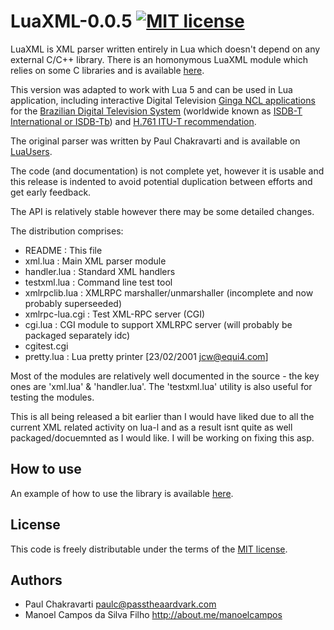 
# LuaXML-0.0.5 [![MIT license](http://img.shields.io/badge/license-MIT-brightgreen.svg)](http://opensource.org/licenses/MIT)

LuaXML is XML parser written entirely in Lua which doesn't depend on any external C/C++ library. 
There is an homonymous LuaXML module which relies on some C libraries and is available [here](https://github.com/LuaDist/luaxml).

This version was adapted to work with Lua 5 and can be used in Lua application, including
interactive Digital Television [Ginga NCL applications](http://gingancl.org.br/en) for the [Brazilian Digital Television System](http://forumsbtvd.org.br) 
(worldwide known as [ISDB-T International or ISDB-Tb](https://en.wikipedia.org/wiki/ISDB-T_International)) and [H.761 ITU-T recommendation](https://www.itu.int/rec/T-REC-H.761).

The original parser was written by Paul Chakravarti and is available on [LuaUsers](http://lua-users.org/wiki/LuaXml).

The code (and documentation) is not complete yet, however it is usable and this release is indented to avoid potential duplication between efforts and get early feedback.

The API is relatively stable however there may be some detailed changes.

The distribution comprises:

- README          : This file
- xml.lua         : Main XML parser module
- handler.lua     : Standard XML handlers
- testxml.lua     : Command line test tool
- xmlrpclib.lua   : XMLRPC marshaller/unmarshaller (incomplete and now probably superseeded)
- xmlrpc-lua.cgi  : Test XML-RPC server (CGI)
- cgi.lua         : CGI module to support XMLRPC server (will probably be packaged separately idc)
- cgitest.cgi     
- pretty.lua      : Lua pretty printer [23/02/2001 jcw@equi4.com]


Most of the modules are relatively well documented in the source - the key ones are 'xml.lua' & 'handler.lua'. The 'testxml.lua' utility is also useful for testing the modules.

This is all being released a bit earlier than I would have liked due to all the current XML related activity on lua-l and as a result isnt
quite as well packaged/docuemnted as I would like. I will be working on fixing this asp.

How to use
----------

An example of how to use the library is available [here](example).

License
-------
This code is freely distributable under the terms of the [MIT license](LICENSE).

Authors
-------
  - Paul Chakravarti paulc@passtheaardvark.com
  -  Manoel Campos da Silva Filho http://about.me/manoelcampos
